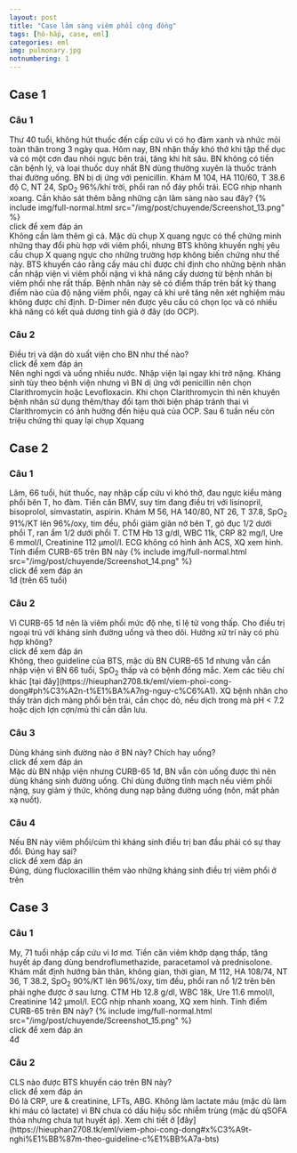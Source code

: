 ```yaml
---
layout: post
title: "Case lâm sàng viêm phổi cộng đồng"
tags: [hô-hấp, case, eml]
categories: eml
img: pulmonary.jpg
notnumbering: 1
---
```


## Case 1

### Câu 1
<div class="alert alert-warning" role="alert">
  Thư 40 tuổi, không hút thuốc đến cấp cứu vì có ho đàm xanh và nhức mỏi toàn thân trong 3 ngày qua. Hôm nay, BN nhận thấy khó thở khi tập thể dục và có một cơn đau nhói ngực bên trái, tăng khi hít sâu. BN không có tiền căn bệnh lý, và loại thuốc duy nhất BN dùng thường xuyên là thuốc tránh thai đường uống. BN bị dị ứng với penicillin. Khám M 104, HA 110/60, T 38.6 độ C, NT 24, SpO<sub>2</sub> 96%/khí trời, phổi ran nổ đáy phổi trái. ECG nhịp nhanh xoang. Cần khảo sát thêm bằng những cận lâm sàng nào sau đây? 
  {% include img/full-normal.html src="/img/post/chuyende/Screenshot_13.png" %}
</div>

<div class="tomTat">
<div id="btTomTat" class="collapsed" data-toggle="collapse" href="#ndTomTat">
click để xem đáp án
</div>
<div id="ndTomTat" markdown="1" class="collapse multi-collapse ndTomTat">
Không cần làm thêm gì cả. Mặc dù chụp X quang ngực có thể chứng minh những thay đổi phù hợp với viêm phổi, nhưng BTS không khuyến nghị yêu cầu chụp X quang ngực cho những trường hợp không biến chứng như thế này. BTS khuyến cáo rằng cấy máu chỉ được chỉ định cho những bệnh nhân cần nhập viện vì viêm phổi nặng vì khả năng cấy dương từ bệnh nhân bị viêm phổi nhẹ rất thấp. Bệnh nhân này sẽ có điểm thấp trên bất kỳ thang điểm nào của độ nặng viêm phổi, ngay cả khi urê tăng nên xét nghiệm máu không được chỉ định. D-Dimer nên được yêu cầu có chọn lọc và có nhiều khả năng có kết quả dương tính giả ở đây (do OCP).
</div>
</div>

### Câu 2
<div class="alert alert-warning" role="alert">
  Điều trị và dặn dò xuất viện cho BN như thế nào?
</div>

<div class="tomTat">
<div id="btTomTat" class="collapsed" data-toggle="collapse" href="#ndTomTat2">
click để xem đáp án
</div>
<div id="ndTomTat2" markdown="1" class="collapse multi-collapse ndTomTat2">
Nên nghỉ ngơi và uống nhiều nước. Nhập viện lại ngay khi trở nặng. Kháng sinh tùy theo bệnh viện nhưng vì BN dị ứng với penicillin nên chọn Clarithromycin hoặc Levofloxacin. Khi chọn Clarithromycin thì nên khuyên bệnh nhân sử dụng thêm/thay đổi tạm thời biện pháp tránh thai vì Clarithromycin có ảnh hưởng đến hiệu quả của OCP. Sau 6 tuần nếu còn triệu chứng thì quay lại chụp Xquang
</div>
</div>

## Case 2

### Câu 1
<div class="alert alert-warning" role="alert">
  Lâm, 66 tuổi, hút thuốc, nay nhập cấp cứu vì khó thở, đau ngực kiểu màng phổi bên T, ho đàm. Tiền căn BMV, suy tim đang điều trị với lisinopril, bisoprolol, simvastatin, aspirin. Khám M 56, HA 140/80, NT 26, T 37.8, SpO<sub>2</sub> 91%/KT lên 96%/oxy, tim đều, phổi giảm giãn nở bên T, gõ đục 1/2 dưới phổi T, ran ẩm 1/2 dưới phổi T. CTM Hb 13 g/dl, WBC 11k, CRP 82 mg/l, Ure 6 mmol/l, Creatinine 112 µmol/l. ECG không có hình ảnh ACS, XQ xem hình. Tính điểm CURB-65 trên BN này  
  {% include img/full-normal.html src="/img/post/chuyende/Screenshot_14.png" %}
</div>

<div class="tomTat">
<div id="btTomTat" class="collapsed" data-toggle="collapse" href="#ndTomTat21">
click để xem đáp án
</div>
<div id="ndTomTat21" markdown="1" class="collapse multi-collapse ndTomTat21">
1đ (trên 65 tuổi)
</div>
</div>

### Câu 2
<div class="alert alert-warning" role="alert">
  Vì CURB-65 1đ nên là viêm phổi mức độ nhẹ, tỉ lệ tử vong thấp. Cho điều trị ngoại trú với kháng sinh đường uống và theo dõi. Hướng xử trí này có phù hợp không?
</div>

<div class="tomTat">
<div id="btTomTat" class="collapsed" data-toggle="collapse" href="#ndTomTat22">
click để xem đáp án
</div>
<div id="ndTomTat22" markdown="1" class="collapse multi-collapse ndTomTat22">
Không, theo guideline của BTS, mặc dù BN CURB-65 1đ nhưng vẫn cần nhập viện vì BN 66 tuổi, SpO<sub>2</sub> thấp và có bệnh đồng mắc. Xem các tiêu chí khác [tại đây](https://hieuphan2708.tk/eml/viem-phoi-cong-dong#ph%C3%A2n-t%E1%BA%A7ng-nguy-c%C6%A1). XQ bệnh nhân cho thấy tràn dịch màng phổi bên trái, cần chọc dò, nếu dịch trong mà pH < 7.2 hoặc dịch lợn cợn/mủ thì cần dẫn lưu.
</div>
</div>

### Câu 3
<div class="alert alert-warning" role="alert">
  Dùng kháng sinh đường nào ở BN này? Chích hay uống?
</div>

<div class="tomTat">
<div id="btTomTat" class="collapsed" data-toggle="collapse" href="#ndTomTat23">
click để xem đáp án
</div>
<div id="ndTomTat23" markdown="1" class="collapse multi-collapse ndTomTat23">
Mặc dù BN nhập viện nhưng CURB-65 1đ, BN vẫn còn uống được thì nên dùng kháng sinh đường uống. Chỉ dùng đường tĩnh mạch nếu viêm phổi nặng, suy giảm ý thức, không dung nạp bằng đường uống (nôn, mất phản xạ nuốt).
</div>
</div>

### Câu 4
<div class="alert alert-warning" role="alert">
  Nếu BN này viêm phổi/cúm thì kháng sinh điều trị ban đầu phải có sự thay đổi. Đúng hay sai?
</div>

<div class="tomTat">
<div id="btTomTat" class="collapsed" data-toggle="collapse" href="#ndTomTat24">
click để xem đáp án
</div>
<div id="ndTomTat24" markdown="1" class="collapse multi-collapse ndTomTat24">
Đúng, dùng flucloxacillin thêm vào những kháng sinh điều trị viêm phổi ở trên
</div>
</div>

## Case 3

### Câu 1
<div class="alert alert-warning" role="alert">
  My, 71 tuổi nhập cấp cứu vì lơ mơ. Tiền căn viêm khớp dạng thấp, tăng huyết áp đang dùng bendroflumethazide, paracetamol và prednisolone. Khám mất định hướng bản thân, không gian, thời gian, M 112, HA 108/74, NT 36, T 38.2, SpO<sub>2</sub> 90%/KT lên 96%/oxy, tim đều, phổi ran nổ 1/2 trên bên phải nghe được ở sau lưng. CTM Hb 12.8 g/dl, WBC 18k, Ure 11.6 mmol/l, Creatinine 142 µmol/l. ECG nhịp nhanh xoang, XQ xem hình. Tính điểm CURB-65 trên BN này?  
  {% include img/full-normal.html src="/img/post/chuyende/Screenshot_15.png" %}
</div>

<div class="tomTat">
<div id="btTomTat" class="collapsed" data-toggle="collapse" href="#ndTomTat31">
click để xem đáp án
</div>
<div id="ndTomTat31" markdown="1" class="collapse multi-collapse ndTomTat31">
4đ
</div>
</div>

### Câu 2
<div class="alert alert-warning" role="alert">
  CLS nào được BTS khuyến cáo trên BN này?
</div>

<div class="tomTat">
<div id="btTomTat" class="collapsed" data-toggle="collapse" href="#ndTomTat32">
click để xem đáp án
</div>
<div id="ndTomTat32" markdown="1" class="collapse multi-collapse ndTomTat32">
Đó là CRP, ure & creatinine, LFTs, ABG. Không làm lactate máu (mặc dù làm khí máu có lactate) vì BN chưa có dấu hiệu sốc nhiễm trùng (mặc dù qSOFA thỏa nhưng chưa tụt huyết áp). Xem chi tiết ở [đây](https://hieuphan2708.tk/eml/viem-phoi-cong-dong#x%C3%A9t-nghi%E1%BB%87m-theo-guideline-c%E1%BB%A7a-bts)
</div>
</div>